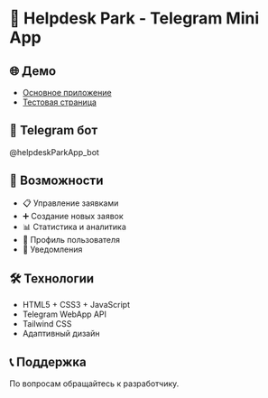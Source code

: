 # 🚀 Helpdesk Park - Telegram Mini App

## 🌐 Демо

- [Основное приложение](http://localhost:8080/)
- [Тестовая страница](http://localhost:8080/test.html)

## 📱 Telegram бот

@helpdeskParkApp_bot

## 🚀 Возможности

- 📋 Управление заявками
- ➕ Создание новых заявок
- 📊 Статистика и аналитика
- 👤 Профиль пользователя
- 🔔 Уведомления

## 🛠️ Технологии

- HTML5 + CSS3 + JavaScript
- Telegram WebApp API
- Tailwind CSS
- Адаптивный дизайн

## 📞 Поддержка

По вопросам обращайтесь к разработчику.
